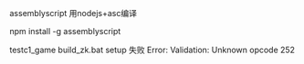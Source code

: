 assemblyscript 用nodejs+asc编译

npm install -g assemblyscript

testc1_game build_zk.bat setup 失败 Error: Validation: Unknown opcode 252